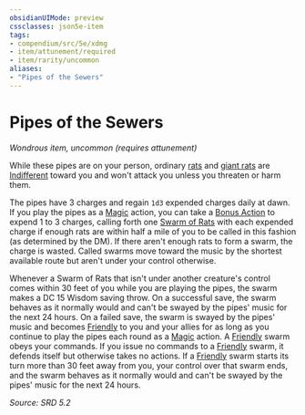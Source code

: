 ```yaml
---
obsidianUIMode: preview
cssclasses: json5e-item
tags:
- compendium/src/5e/xdmg
- item/attunement/required
- item/rarity/uncommon
aliases: 
- "Pipes of the Sewers"
---
```

# Pipes of the Sewers
*Wondrous item, uncommon (requires attunement)*  


While these pipes are on your person, ordinary [rats](compendium/bestiary/beast/rat-xmm.md) and [giant rats](compendium/bestiary/beast/giant-rat-xmm.md) are [Indifferent](rules/variant-rules/indifferent-attitude-xphb.md) toward you and won't attack you unless you threaten or harm them.

The pipes have 3 charges and regain `1d3` expended charges daily at dawn. If you play the pipes as a [Magic](rules/actions.md#Magic) action, you can take a [Bonus Action](rules/variant-rules/bonus-action-xphb.md) to expend 1 to 3 charges, calling forth one [Swarm of Rats](compendium/bestiary/beast/swarm-of-rats-xmm.md) with each expended charge if enough rats are within half a mile of you to be called in this fashion (as determined by the DM). If there aren't enough rats to form a swarm, the charge is wasted. Called swarms move toward the music by the shortest available route but aren't under your control otherwise.

Whenever a Swarm of Rats that isn't under another creature's control comes within 30 feet of you while you are playing the pipes, the swarm makes a DC 15 Wisdom saving throw. On a successful save, the swarm behaves as it normally would and can't be swayed by the pipes' music for the next 24 hours. On a failed save, the swarm is swayed by the pipes' music and becomes [Friendly](rules/variant-rules/friendly-attitude-xphb.md) to you and your allies for as long as you continue to play the pipes each round as a [Magic](rules/actions.md#Magic) action. A [Friendly](rules/variant-rules/friendly-attitude-xphb.md) swarm obeys your commands. If you issue no commands to a [Friendly](rules/variant-rules/friendly-attitude-xphb.md) swarm, it defends itself but otherwise takes no actions. If a [Friendly](rules/variant-rules/friendly-attitude-xphb.md) swarm starts its turn more than 30 feet away from you, your control over that swarm ends, and the swarm behaves as it normally would and can't be swayed by the pipes' music for the next 24 hours.

*Source: SRD 5.2*